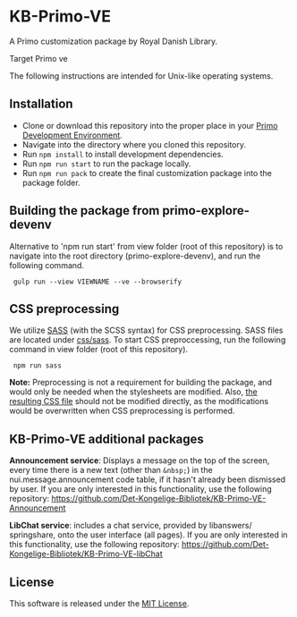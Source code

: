 # KB-Primo-VE

A Primo customization package by Royal Danish Library.

Target Primo ve

The following instructions are intended for Unix-like operating systems. 

## Installation
- Clone or download this repository into the proper place in your [Primo Development Environment](https://github.com/ExLibrisGroup/primo-explore-devenv).
- Navigate into the directory where you cloned this repository.
- Run `npm install` to install development dependencies.
- Run `npm run start` to run the package locally.
- Run `npm run pack` to create the final customization package into the package folder.

## Building the package from primo-explore-devenv
Alternative to 'npm run start' from view folder (root of this repository) is to navigate into the root directory (primo-explore-devenv), and run the following command.

     gulp run --view VIEWNAME --ve --browserify

## CSS preprocessing
We utilize [SASS](http://sass-lang.com/) (with the SCSS syntax) for CSS preprocessing. SASS files are located under [css/sass](https://github.com/Det-Kongelige-Bibliotek/KB-Primo-VE/tree/master/css/sass). To start CSS preproccessing, run the following command in view folder (root of this repository). 

     npm run sass

**Note:** Preprocessing is not a requirement for building the package, and would only be needed when the stylesheets are modified. Also, [the resulting CSS file](https://github.com/Det-Kongelige-Bibliotek/KB-Primo-VE) should not be modified directly, as the modifications would be overwritten when CSS preprocessing is performed.

## KB-Primo-VE additional packages 

**Announcement service**: Displays a message on the top of the screen, every time there is a new text (other than ``` &nbsp; ```) in the nui.message.announcement code table, if it hasn't already been dismissed by user. If you are only interested in this functionality, use the following repository:  https://github.com/Det-Kongelige-Bibliotek/KB-Primo-VE-Announcement

**LibChat service**: includes a chat service, provided by libanswers/ springshare, onto the user interface (all pages). If you are only interested in this functionality, use the following repository: https://github.com/Det-Kongelige-Bibliotek/KB-Primo-VE-libChat
          
## License

This software is released under the [MIT License](http://www.opensource.org/licenses/MIT).
